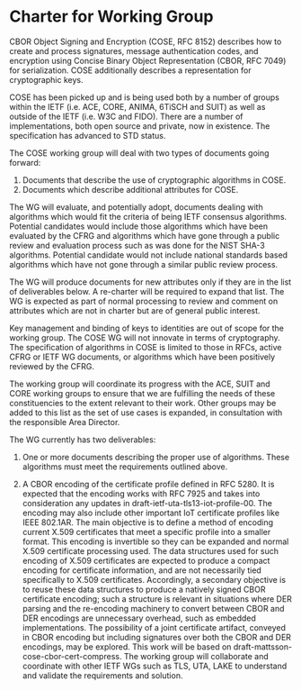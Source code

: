 # Charter for Working Group

CBOR Object Signing and Encryption (COSE, RFC 8152) describes how to
create and process signatures, message authentication codes, and
encryption using Concise Binary Object Representation (CBOR, RFC 7049)
for serialization. COSE additionally describes a representation for
cryptographic keys.

COSE has been picked up and is being used both by a number of groups
within the IETF (i.e. ACE, CORE, ANIMA, 6TiSCH and SUIT) as well as
outside of the IETF (i.e. W3C and FIDO). There are a number of
implementations, both open source and private, now in existence.
The specification has advanced to STD status.

The COSE working group will deal with two types of documents going forward:

1.  Documents that describe the use of cryptographic algorithms in COSE.
2.  Documents which describe additional attributes for COSE.

The WG will evaluate, and potentially adopt, documents dealing with algorithms
which would fit the criteria of being IETF consensus algorithms.
Potential candidates would include those algorithms which have been evaluated by
the CFRG and algorithms which have gone through a public review and evaluation
process such as was done for the NIST SHA-3 algorithms.
Potential candidate would not include national standards based algorithms
which have not gone through a similar public review process.

The WG will produce documents for new attributes only if they are in the
list of deliverables below.  A re-charter will be required to expand that list.
The WG is expected as part of normal processing to review and comment on
attributes which are not in charter but are of general public interest.

Key management and binding of keys to identities are out of scope for
the working group. The COSE WG will not innovate in terms of
cryptography. The specification of algorithms in COSE is limited to
those in RFCs, active CFRG or IETF WG documents, or algorithms which
have been positively reviewed by the CFRG.

The working group will coordinate its progress with the ACE, SUIT and
CORE working groups to ensure that we are fulfilling the needs of
these constituencies to the extent relevant to their work. Other
groups may be added to this list as the set of use cases is expanded,
in consultation with the responsible Area Director.

The WG currently has two deliverables:

1. One or more documents describing the proper use of algorithms.
These algorithms must meet the requirements outlined above.

2. A CBOR encoding of the certificate profile defined in RFC 5280.
It is expected that the encoding works with RFC 7925 and takes into consideration any updates in draft-ietf-uta-tls13-iot-profile-00.
The encoding may also include other important IoT certificate profiles like
IEEE 802.1AR.
The main objective is to define a method of encoding current X.509
certificates that meet a specific profile into a smaller format. This
encoding is invertible so they can be expanded and normal X.509
certificate processing used.
The data structures used for such encoding of X.509 certificates are
expected to produce a compact encoding for certificate information, and are
not necessarily tied specifically to X.509 certificates.  Accordingly, a
secondary objective is to reuse these data structures to produce a natively signed CBOR certificate encoding; such a structure is relevant in situations
where DER parsing and the re-encoding machinery to convert
between CBOR and DER encodings are unnecessary overhead, such as embedded
implementations.  The possibility of a joint certificate artifact, conveyed in
CBOR encoding but including signatures over both the CBOR and DER encodings,
may be explored.
This work will be based on draft-mattsson-cose-cbor-cert-compress.
The working group will collaborate and coordinate with other IETF WGs such as
TLS, UTA, LAKE to understand and validate the requirements and solution.
